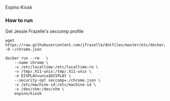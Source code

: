 Expino Kiosk

### How to run 

Get Jessie Frazelle's seccomp profile 
```
wget https://raw.githubusercontent.com/jfrazelle/dotfiles/master/etc/docker/seccomp/chrome.json -O ~/chrome.json
```

```
docker run --rm   \
	--name chrome \
    -v /etc/localtime:/etc/localtime:ro \
    -v /tmp/.X11-unix:/tmp/.X11-unix \
    -e DISPLAY=unix$DISPLAY \
	--security-opt seccomp=./chrome.json \
	-v /etc/machine-id:/etc/machine-id \
	-v /dev/shm:/dev/shm \
	expino/kiosk
```